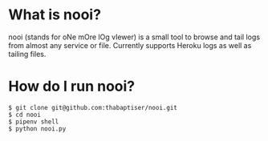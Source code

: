 # What is nooi?
nooi (stands for oNe mOre lOg vIewer) is a small tool to browse and tail logs from almost any service or file. Currently supports Heroku logs as well as tailing files.

# How do I run nooi?
```
$ git clone git@github.com:thabaptiser/nooi.git
$ cd nooi
$ pipenv shell
$ python nooi.py
```

